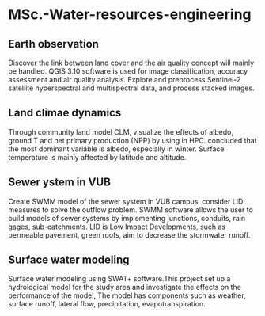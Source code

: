 # MSc.-Water-resources-engineering

## Earth observation
Discover the link between land cover and the air quality concept will mainly be handled. QGIS 3.10 software is used for image classification, accuracy assessment and air quality analysis. Explore and preprocess Sentinel-2 satellite hyperspectral and multispectral data, and process stacked images.

## Land climae dynamics
Through community land model CLM, visualize the effects of albedo, ground T and net primary production (NPP) by using in HPC. concluded that the most dominant variable is albedo, especially in winter. Surface temperature is mainly affected by latitude and altitude.

## Sewer ystem in VUB
Create SWMM model of the sewer system in VUB campus, consider LID measures to solve the outflow problem. 
SWMM software allows the user to build models of sewer systems by implementing junctions, conduits, rain gages, sub-catchments. LID is Low Impact Developments, such as permeable pavement, green roofs, aim to decrease the stormwater runoff. 

## Surface water modeling
Surface water modeling using SWAT+ software.This project set up a hydrological model for the study area and investigate the effects on the performance of the model, The model has components such as weather, surface runoff, lateral flow, precipitation, evapotranspiration. 
